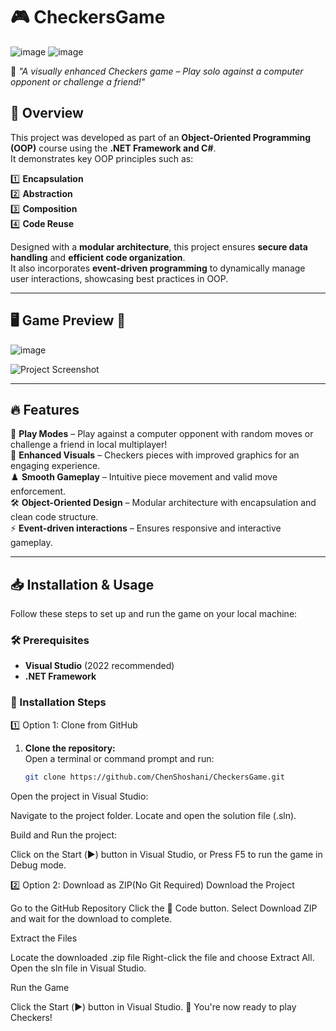 # 🎮 CheckersGame                     
![image](https://github.com/user-attachments/assets/5c77e901-79a7-41f0-a952-262adba8fe65)   ![image](https://github.com/user-attachments/assets/84ce3329-681d-4c44-b803-48e9017c3792)


📌 *"A visually enhanced Checkers game – Play solo against a computer opponent or challenge a friend!"*  

## 📜 Overview  
This project was developed as part of an **Object-Oriented Programming (OOP)** course using the **.NET Framework and C#**.  
It demonstrates key OOP principles such as:  

1️⃣ **Encapsulation**  
2️⃣ **Abstraction**  
3️⃣ **Composition**  
4️⃣ **Code Reuse**  

Designed with a **modular architecture**, this project ensures **secure data handling** and **efficient code organization**.  
It also incorporates **event-driven programming** to dynamically manage user interactions, showcasing best practices in OOP.  

---

## 🖥️ Game Preview 🎥  

![image](https://github.com/user-attachments/assets/b70e5eab-9458-4fdf-bb27-d08821cb416f)


![Project Screenshot](https://github.com/user-attachments/assets/69482bff-0a9c-43ce-9534-f3e318f66142) 

---

## 🔥 Features  
🎲 **Play Modes** – Play against a computer opponent with random moves or challenge a friend in local multiplayer!  
🎨 **Enhanced Visuals** – Checkers pieces with improved graphics for an engaging experience.  
♟️ **Smooth Gameplay** – Intuitive piece movement and valid move enforcement.  
🛠️ **Object-Oriented Design** – Modular architecture with encapsulation and clean code structure.  
⚡ **Event-driven interactions** – Ensures responsive and interactive gameplay.  

---

## 📥 Installation & Usage  

Follow these steps to set up and run the game on your local machine:  

### 🛠️ Prerequisites  
- **Visual Studio** (2022 recommended)  
- **.NET Framework** 

### 📌 Installation Steps  
1️⃣ Option 1: Clone from GitHub
1. **Clone the repository:**  
   Open a terminal or command prompt and run:  
   ```bash
   git clone https://github.com/ChenShoshani/CheckersGame.git
Open the project in Visual Studio:

Navigate to the project folder.
Locate and open the solution file (.sln).

Build and Run the project:

Click on the Start (▶️) button in Visual Studio, or
Press F5 to run the game in Debug mode.

2️⃣	 Option 2: Download as ZIP(No Git Required)
Download the Project

Go to the GitHub Repository
Click the 🔽 Code button.
Select Download ZIP and wait for the download to complete.

Extract the Files

Locate the downloaded .zip file
Right-click the file and choose Extract All.
Open the sln file in Visual Studio.


Run the Game

Click the Start (▶️) button in Visual Studio.
🚀 You're now ready to play Checkers!
